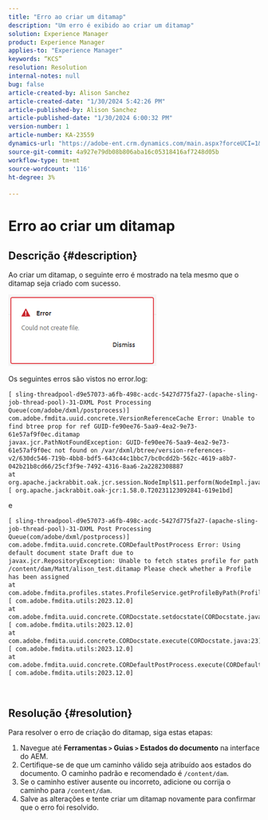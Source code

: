 ```yaml
---
title: "Erro ao criar um ditamap"
description: "Um erro é exibido ao criar um ditamap"
solution: Experience Manager
product: Experience Manager
applies-to: "Experience Manager"
keywords: “KCS”
resolution: Resolution
internal-notes: null
bug: false
article-created-by: Alison Sanchez
article-created-date: "1/30/2024 5:42:26 PM"
article-published-by: Alison Sanchez
article-published-date: "1/30/2024 6:00:32 PM"
version-number: 1
article-number: KA-23559
dynamics-url: "https://adobe-ent.crm.dynamics.com/main.aspx?forceUCI=1&pagetype=entityrecord&etn=knowledgearticle&id=534c3dea-96bf-ee11-9079-6045bd006149"
source-git-commit: 4a927e79db08b806aba16c05318416af7248d05b
workflow-type: tm+mt
source-wordcount: '116'
ht-degree: 3%

---
```


# Erro ao criar um ditamap

## Descrição {#description}


Ao criar um ditamap, o seguinte erro é mostrado na tela mesmo que o ditamap seja criado com sucesso.

![](assets/___3c67343d-99bf-ee11-9079-6045bd006149___.png)



Os seguintes erros são vistos no error.log:




```
[ sling-threadpool-d9e57073-a6fb-498c-acdc-5427d775fa27-(apache-sling-job-thread-pool)-31-DXML Post Processing Queue(com/adobe/dxml/postprocess)]  com.adobe.fmdita.uuid.concrete.VersionReferenceCache Error: Unable to find btree prop for ref GUID-fe90ee76-5aa9-4ea2-9e73-61e57af9f0ec.ditamap
javax.jcr.PathNotFoundException: GUID-fe90ee76-5aa9-4ea2-9e73-61e57af9f0ec not found on /var/dxml/btree/version-references-v2/630dc546-719b-4bb8-bdf5-643c44c1bbc7/bc0cdd2b-562c-4619-a8b7-042b21b8cd66/25cf3f9e-7492-4316-8aa6-2a2282308887
at org.apache.jackrabbit.oak.jcr.session.NodeImpl$11.perform(NodeImpl.java:671) [ org.apache.jackrabbit.oak-jcr:1.58.0.T20231123092841-619e1bd]
```


e




```
[ sling-threadpool-d9e57073-a6fb-498c-acdc-5427d775fa27-(apache-sling-job-thread-pool)-31-DXML Post Processing Queue(com/adobe/dxml/postprocess)]  com.adobe.fmdita.uuid.concrete.CORDefaultPostProcess Error: Using default document state Draft due to
javax.jcr.RepositoryException: Unable to fetch states profile for path /content/dam/Matt/alison_test.ditamap Please check whether a Profile has been assigned
at com.adobe.fmdita.profiles.states.ProfileService.getProfileByPath(ProfileService.java:96) [ com.adobe.fmdita.utils:2023.12.0] 
at com.adobe.fmdita.uuid.concrete.CORDocstate.setdocstate(CORDocstate.java:37) [ com.adobe.fmdita.utils:2023.12.0] 
at com.adobe.fmdita.uuid.concrete.CORDocstate.execute(CORDocstate.java:23) [ com.adobe.fmdita.utils:2023.12.0] 
at com.adobe.fmdita.uuid.concrete.CORDefaultPostProcess.execute(CORDefaultPostProcess.java:1) [ com.adobe.fmdita.utils:2023.12.0]
```

` `



## Resolução {#resolution}


Para resolver o erro de criação do ditamap, siga estas etapas:

1. Navegue até <b>Ferramentas `>`  Guias `>`  Estados do documento</b> na interface do AEM.
2. Certifique-se de que um caminho válido seja atribuído aos estados do documento. O caminho padrão e recomendado é `/content/dam`.
3. Se o caminho estiver ausente ou incorreto, adicione ou corrija o caminho para `/content/dam`.
4. Salve as alterações e tente criar um ditamap novamente para confirmar que o erro foi resolvido.

